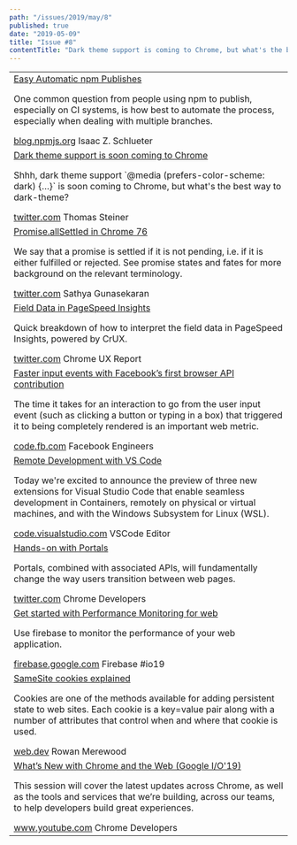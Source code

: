 ```yaml
---
path: "/issues/2019/may/8"
published: true
date: "2019-05-09"
title: "Issue #8"
contentTitle: "Dark theme support is coming to Chrome, but what's the best way to dark-theme?, Promise.allSettled in Chrome 76, Easy Automatic npm Publishes ..."
---
```

<center>
	<table align="center" border="0" cellspacing="0" width="100%" height="100%" cellpadding="0">
    <tbody>
				<tr>
					<td>
            <div class="issue__content">
              <a href="https://blog.npmjs.org/post/184553141742/easy-automatic-npm-publishes" target="_blank" rel="noopener noreferrer">
                <span class="issue__content-title">Easy Automatic npm Publishes</span>
              </a>
							<p class="issue__content-desc">One common question from people using npm to publish, especially on CI systems, is how best to automate the process, especially when dealing with multiple branches.</p>
							<div class="issue__content-info"><a href="https://blog.npmjs.org/post/184553141742/easy-automatic-npm-publishes" target="_blank" rel="noopener noreferrer">blog.npmjs.org</a> <span>Isaac Z. Schlueter</span></div>
						</div>
					</td>
				</tr>
				<tr>
					<td>
            <div class="issue__content">
              <a href="https://twitter.com/chromiumdev/status/1123886638965383168?s=12" target="_blank" rel="noopener noreferrer">
                <span class="issue__content-title">Dark theme support is soon coming to Chrome</span>
              </a>
							<p class="issue__content-desc">Shhh, dark theme support `@​media (prefers-color-scheme: dark) {…}` is soon coming to Chrome, but what's the best way to dark-theme?</p>
							<div class="issue__content-info"><a href="https://twitter.com/chromiumdev/status/1123886638965383168?s=12" target="_blank" rel="noopener noreferrer">twitter.com</a> <span>Thomas Steiner</span></div>
						</div>
					</td>
				</tr>
				<tr>
					<td>
            <div class="issue__content">
              <a href="https://twitter.com/_gsathya/status/1123605995177922560?s=12" target="_blank" rel="noopener noreferrer">
                <span class="issue__content-title">Promise.allSettled in Chrome 76</span>
              </a>
							<p class="issue__content-desc">We say that a promise is settled if it is not pending, i.e. if it is either fulfilled or rejected. See promise states and fates for more background on the relevant terminology.</p>
							<div class="issue__content-info"><a href="https://twitter.com/_gsathya/status/1123605995177922560?s=12" target="_blank" rel="noopener noreferrer">twitter.com</a> <span>Sathya Gunasekaran</span></div>
						</div>
					</td>
				</tr>
				<tr>
					<td>
            <div class="issue__content">
              <a href="https://twitter.com/chromeuxreport/status/1123984901118791680?s=12" target="_blank" rel="noopener noreferrer">
                <span class="issue__content-title">Field Data in PageSpeed Insights</span>
              </a>
							<p class="issue__content-desc">Quick breakdown of how to interpret the field data in PageSpeed Insights, powered by CrUX.</p>
							<div class="issue__content-info"><a href="https://twitter.com/chromeuxreport/status/1123984901118791680?s=12" target="_blank" rel="noopener noreferrer">twitter.com</a> <span>Chrome UX Report</span></div>
						</div>
					</td>
				</tr>
				<tr>
					<td>
            <div class="issue__content">
              <a href="https://code.fb.com/developer-tools/isinputpending-api/" target="_blank" rel="noopener noreferrer">
                <span class="issue__content-title">Faster input events with Facebook’s first browser API contribution</span>
              </a>
							<p class="issue__content-desc">The time it takes for an interaction to go from the user input event (such as clicking a button or typing in a box) that triggered it to being completely rendered is an important web metric.</p>
							<div class="issue__content-info"><a href="https://code.fb.com/developer-tools/isinputpending-api/" target="_blank" rel="noopener noreferrer">code.fb.com</a> <span>Facebook Engineers</span></div>
						</div>
					</td>
				</tr>
				<tr>
					<td>
            <div class="issue__content">
              <a href="https://code.visualstudio.com/blogs/2019/05/02/remote-development" target="_blank" rel="noopener noreferrer">
                <span class="issue__content-title">Remote Development with VS Code</span>
              </a>
							<p class="issue__content-desc">Today we're excited to announce the preview of three new extensions for Visual Studio Code that enable seamless development in Containers, remotely on physical or virtual machines, and with the Windows Subsystem for Linux (WSL).</p>
							<div class="issue__content-info"><a href="https://code.visualstudio.com/blogs/2019/05/02/remote-development" target="_blank" rel="noopener noreferrer">code.visualstudio.com</a> <span>VSCode  Editor</span></div>
						</div>
					</td>
				</tr>
				<tr>
					<td>
            <div class="issue__content">
              <a href="https://twitter.com/ChromiumDev/status/1125886955542106112" target="_blank" rel="noopener noreferrer">
                <span class="issue__content-title">Hands-on with Portals</span>
              </a>
							<p class="issue__content-desc">Portals, combined with associated APIs, will fundamentally change the way users transition between web pages.</p>
							<div class="issue__content-info"><a href="https://twitter.com/ChromiumDev/status/1125886955542106112" target="_blank" rel="noopener noreferrer">twitter.com</a> <span>Chrome Developers</span></div>
						</div>
					</td>
				</tr>
				<tr>
					<td>
            <div class="issue__content">
              <a href="https://firebase.google.com/docs/perf-mon/get-started-web" target="_blank" rel="noopener noreferrer">
                <span class="issue__content-title">Get started with Performance Monitoring for web</span>
              </a>
							<p class="issue__content-desc">Use firebase to monitor the performance of your web application.</p>
							<div class="issue__content-info"><a href="https://firebase.google.com/docs/perf-mon/get-started-web" target="_blank" rel="noopener noreferrer">firebase.google.com</a> <span>Firebase #io19</span></div>
						</div>
					</td>
				</tr>
				<tr>
					<td>
            <div class="issue__content">
              <a href="https://web.dev/samesite-cookies-explained/" target="_blank" rel="noopener noreferrer">
                <span class="issue__content-title">SameSite cookies explained</span>
              </a>
							<p class="issue__content-desc">Cookies are one of the methods available for adding persistent state to web sites. Each cookie is a key=value pair along with a number of attributes that control when and where that cookie is used.</p>
							<div class="issue__content-info"><a href="https://web.dev/samesite-cookies-explained/" target="_blank" rel="noopener noreferrer">web.dev</a> <span>Rowan Merewood</span></div>
						</div>
					</td>
				</tr>
				<tr>
					<td>
            <div class="issue__content">
              <a href="https://www.youtube.com/watch?v=rUUazNIZW7I" target="_blank" rel="noopener noreferrer">
                <span class="issue__content-title">What’s New with Chrome and the Web (Google I/O'19)</span>
              </a>
							<p class="issue__content-desc">This session will cover the latest updates across Chrome, as well as the tools and services that we’re building, across our teams, to help developers build great experiences.</p>
							<div class="issue__content-info"><a href="https://www.youtube.com/watch?v=rUUazNIZW7I" target="_blank" rel="noopener noreferrer">www.youtube.com</a> <span>Chrome Developers</span></div>
						</div>
					</td>
				</tr></tbody>
  </table>
</center>
